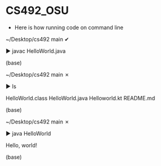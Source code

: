 # CS492_OSU

 - Here is how running code on command line

~/Desktop/cs492  main ✔   
                                                   
▶ javac HelloWorld.java

(base)

~/Desktop/cs492  main ✗       

▶ ls

HelloWorld.class HelloWorld.java  Helloworld.kt    README.md

(base)

~/Desktop/cs492  main ✗                                

▶ java HelloWorld

Hello, world!

(base)
